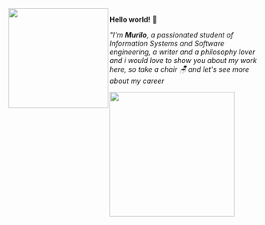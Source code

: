 <img align= "left" src=https://i.pinimg.com/enabled_lo/564x/f5/17/ca/f517ca578e816022f196ad939ecaa273.jpg width=200>

**Hello world!** 🌼<div></div>

*<text align= center;>"I'm **Murilo**, a passionated student of Information Systems and Software engineering,*
*a writer and a philosophy lover and i would love to show you about my work here,*
*so take a chair 🪑 and let's see more about my career*<div></div>
<img align= "top" src=https://i.pinimg.com/enabled_lo/564x/47/1c/e7/471ce7b6d591a328189506ae6cbb59d6.jpg width=250><div></div>




